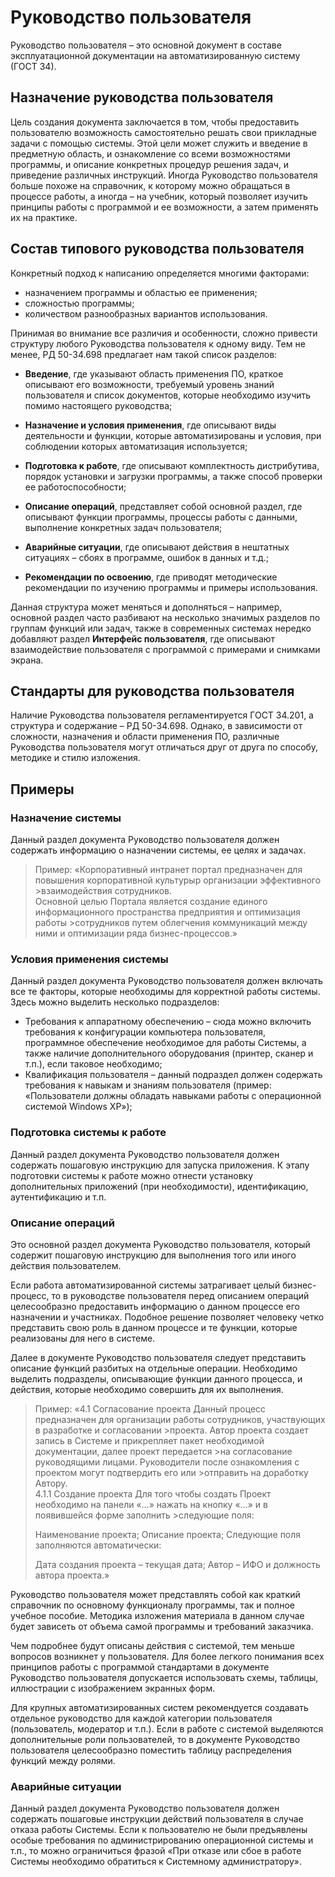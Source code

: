 # Руководство пользователя

Руководство пользователя – это основной документ в составе эксплуатационной документации на автоматизированную систему (ГОСТ 34).

## Назначение руководства пользователя

Цель создания документа заключается в том, чтобы предоставить пользователю возможность самостоятельно решать свои прикладные задачи с помощью системы. Этой цели может служить и введение в предметную область, и ознакомление со всеми возможностями программы, и описание конкретных процедур решения задач, и приведение различных инструкций. Иногда Руководство пользователя больше похоже на справочник, к которому можно обращаться в процессе работы, а иногда – на учебник, который позволяет изучить принципы работы с программой и ее возможности, а затем применять их на практике.

## Состав типового руководства пользователя

Конкретный подход к написанию определяется многими факторами:

* назначением программы и областью ее применения;
* сложностью программы;
* количеством разнообразных вариантов использования.

Принимая во внимание все различия и особенности, сложно привести структуру любого Руководства пользователя к одному виду. Тем не менее, РД 50-34.698 предлагает нам такой список разделов:

* **Введение**, где указывают область применения ПО, краткое описывают его возможности, требуемый уровень знаний пользователя и список документов, которые необходимо изучить помимо настоящего руководства;

* **Назначение и условия применения**, где описывают виды деятельности и функции, которые автоматизированы и условия, при соблюдении которых автоматизация используется;

* **Подготовка к работе**, где описывают комплектность дистрибутива, порядок установки и загрузки программы, а также способ проверки ее работоспособности;

* **Описание операций**, представляет собой основной раздел, где описывают функции программы, процессы работы с данными, выполнение конкретных задач пользователя;

* **Аварийные ситуации**, где описывают действия в нештатных ситуациях – сбоях в программе, ошибок в данных и т.д.;

* **Рекомендации по освоению**, где приводят методические рекомендации по изучению программы и примеры использования.

Данная структура может меняться и дополняться – например, основной раздел часто разбивают на несколько значимых разделов по группам функций или задач, также в современных системах нередко добавляют раздел **Интерфейс пользователя**, где описывают взаимодействие пользователя с программой с примерами и снимками экрана.

## Стандарты для руководства пользователя

Наличие Руководства пользователя регламентируется ГОСТ 34.201, а структура и содержание – РД 50-34.698. Однако, в зависимости от сложности, назначения и области применения ПО, различные Руководства пользователя могут отличаться друг от друга по способу, методике и стилю изложения.

## Примеры 

### Назначение системы

Данный раздел документа Руководство пользователя должен содержать информацию о назначении системы, ее целях и задачах.

>Пример:
>«Корпоративный интранет портал предназначен для повышения корпоративной культурыр организации эффективного >взаимодействия сотрудников.  
>Основной целью Портала является создание единого информационного пространства предприятия и оптимизация работы >сотрудников путем облегчения коммуникаций между ними и оптимизации ряда бизнес-процессов.»

### Условия применения системы

Данный раздел документа Руководство пользователя должен включать все те факторы, которые необходимы для корректной работы системы. Здесь можно выделить несколько подразделов:

* Требования к аппаратному обеспечению – сюда можно включить требования к конфигурации компьютера пользователя, программное обеспечение необходимое для работы Системы, а также наличие дополнительного оборудования (принтер, сканер и т.п.), если таковое необходимо;
* Квалификация пользователя – данный подраздел должен содержать требования к навыкам и знаниям пользователя (пример: «Пользователи должны обладать навыками работы с операционной системой Windows XP»);

### Подготовка системы к работе

Данный раздел документа Руководство пользователя должен содержать пошаговую инструкцию для запуска приложения. К этапу подготовки системы к работе можно отнести установку дополнительных приложений (при необходимости), идентификацию, аутентификацию и т.п.

### Описание операций

Это основной раздел документа Руководство пользователя, который содержит пошаговую инструкцию для выполнения того или иного действия пользователем.

Если работа автоматизированной системы затрагивает целый бизнес-процесс, то в руководстве пользователя перед описанием операций целесообразно предоставить информацию о данном процессе его назначении и участниках. Подобное решение позволяет человеку четко представить свою роль в данном процессе и те функции, которые реализованы для него в системе.

Далее в документе Руководство пользователя следует представить описание функций разбитых на отдельные операции. Необходимо выделить подразделы, описывающие функции данного процесса, и действия, которые необходимо совершить для их выполнения.

>Пример:
>«4.1 Согласование проекта
>Данный процесс предназначен для организации работы сотрудников, участвующих в разработке и согласовании >проекта.
>Автор проекта создает запись в Системе и прикрепляет пакет необходимой документации, далее проект передается >на согласование руководящими лицами. Руководители после ознакомления с проектом могут подтвердить его или >отправить на доработку Автору.  
>4.1.1  Создание проекта
>Для того чтобы создать Проект необходимо на панели «…» нажать на кнопку «…» и в появившейся форме заполнить >следующие поля:
>
>Наименование проекта;
>Описание проекта;
>Следующие поля заполняются автоматически:
>
>Дата создания проекта – текущая дата;
>Автор – ИФО и должность автора проекта.»

Руководство пользователя может представлять собой как краткий справочник по основному функционалу программы, так и полное учебное пособие. Методика изложения материала в данном случае будет зависеть от объема самой программы и требований заказчика.

Чем подробнее будут описаны действия с системой, тем меньше вопросов возникнет у пользователя. Для более легкого понимания всех принципов работы с программой стандартами в документе Руководство пользователя допускается использовать схемы, таблицы, иллюстрации с изображением экранных форм.

Для крупных автоматизированных систем рекомендуется создавать отдельное руководство для каждой категории пользователя (пользователь, модератор и т.п.). Если в работе с системой выделяются дополнительные роли пользователей, то в документе Руководство пользователя целесообразно поместить таблицу распределения функций между ролями.

### Аварийные ситуации

Данный раздел документа Руководство пользователя должен содержать пошаговые инструкции действий пользователя в случае отказа работы Системы. Если к пользователю не были предъявлены особые требования по администрированию операционной системы и т.п., то можно ограничиться фразой «При отказе или сбое в работе Системы необходимо обратиться к Системному администратору».

